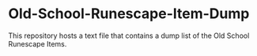 # Old-School-Runescape-Item-Dump
This repository hosts a text file that contains a dump list of the Old School Runescape Items.
